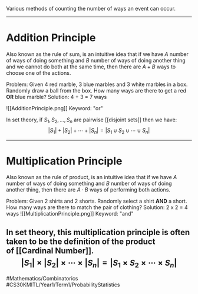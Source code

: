 Various methods of counting the number of ways an event can occur.

---
# Addition Principle
Also known as the rule of sum, is an intuitive idea that if we have $A$ number of ways of doing something and $B$ number of ways of doing another thing and we cannot do both at the same time, then there are $A+B$ ways to choose one of the actions.

Problem: Given 4 red marble, 3 blue marbles and 3 white marbles in a box. Randomly draw a ball from the box. How many ways are there to get a red **OR** blue marble?
Solution: 4 + 3 = 7 ways

![[AdditionPrinciple.png]]
Keyword: "or"

In set theory, if $S_1,S_2,\ldots,S_n$ are pairwise [[disjoint sets]] then we have:
$$
|S_1|+|S_2|+\cdots+|S_n| = |S_1\cup S_2\cup\cdots\cup S_n|
$$

---
# Multiplication Principle
Also known as the rule of product, is an intuitive idea that if we have $A$ number of ways of doing something and $B$ number of ways of doing another thing, then there are $A\cdot B$ ways of performing both actions.

Problem: Given 2 shirts and 2 shorts. Randomly select a shirt **AND** a short. How many ways are there to match the pair of clothing?
Solution: 2 x 2 = 4 ways
![[MultiplicationPrinciple.png]]
Keyword: "and"

In set theory, this multiplication principle is often taken to be the definition of the product of [[Cardinal Number]].
$$
|S_1|\times|S_2|\times\cdots\times|S_n| = |S_1\times S_2\times\cdots\times S_n|
$$
---
#Mathematics/Combinatorics
#CS30KMITL/Year1/Term1/ProbabilityStatistics